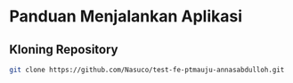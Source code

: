 # Panduan Menjalankan Aplikasi

## Kloning Repository
```bash
git clone https://github.com/Nasuco/test-fe-ptmauju-annasabdulloh.git
```